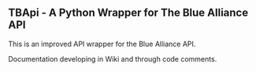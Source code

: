 ## TBApi - A Python Wrapper for The Blue Alliance API

This is an improved API wrapper for the Blue Alliance API.

Documentation developing in Wiki and through code comments.
